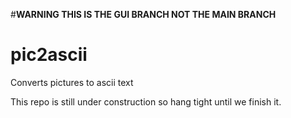 #__WARNING THIS IS THE GUI BRANCH NOT THE MAIN BRANCH__
# pic2ascii
Converts pictures to ascii text

This repo is still under construction so hang tight until we finish it.
